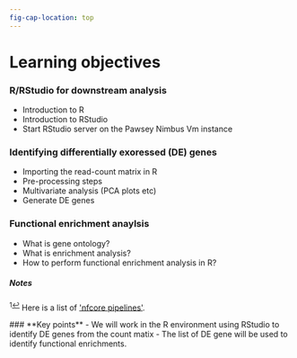 ```yaml
---
fig-cap-location: top
---
```



# **Learning objectives**


### **R/RStudio for downstream analysis**
- Introduction to R
- Introduction to RStudio
- Start RStudio server on the Pawsey Nimbus Vm instance

### **Identifying differentially exoressed (DE) genes**
- Importing the read-count matrix in R
- Pre-processing steps
- Multivariate analysis (PCA plots etc)
- Generate DE genes


### **Functional enrichment anaylsis**
- What is gene ontology?
- What is enrichment analysis?
- How to perform functional enrichment analysis in R? 

##### **Notes**

<sup id="f1">1[↩](#a1)</sup> Here is a list of ['nfcore pipelines'](https://nf-co.re/pipelines/).

<div class="keypoints">
### **Key points**
- We will work in the R environment using RStudio to identify DE genes from the count matix 
- The list of DE gene will be used to identify functional enrichments. 
</div>